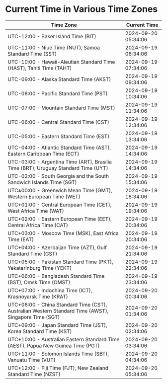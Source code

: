 # Current Time in Various Time Zones

| Time Zone | Current Time |
|-----------|--------------|
| UTC-12:00 - Baker Island Time (BIT) | 2024-09-20 05:34:06 |
| UTC-11:00 - Niue Time (NUT), Samoa Standard Time (SST) | 2024-09-19 06:34:06 |
| UTC-10:00 - Hawaii-Aleutian Standard Time (HAST), Tahiti Time (TAHT) | 2024-09-19 07:34:06 |
| UTC-09:00 - Alaska Standard Time (AKST) | 2024-09-19 09:34:06 |
| UTC-08:00 - Pacific Standard Time (PST) | 2024-09-19 10:34:06 |
| UTC-07:00 - Mountain Standard Time (MST) | 2024-09-19 11:34:06 |
| UTC-06:00 - Central Standard Time (CST) | 2024-09-19 12:34:06 |
| UTC-05:00 - Eastern Standard Time (EST) | 2024-09-19 13:34:06 |
| UTC-04:00 - Atlantic Standard Time (AST), Eastern Caribbean Time (ECT) | 2024-09-19 14:34:06 |
| UTC-03:00 - Argentina Time (ART), Brasília Time (BRT), Uruguay Standard Time (UYT) | 2024-09-19 14:34:06 |
| UTC-02:00 - South Georgia and the South Sandwich Islands Time (SGT) | 2024-09-19 15:34:06 |
| UTC±00:00 - Greenwich Mean Time (GMT), Western European Time (WET) | 2024-09-19 18:34:06 |
| UTC+01:00 - Central European Time (CET), West Africa Time (WAT) | 2024-09-19 19:34:06 |
| UTC+02:00 - Eastern European Time (EET), Central Africa Time (CAT) | 2024-09-19 20:34:06 |
| UTC+03:00 - Moscow Time (MSK), East Africa Time (EAT) | 2024-09-19 20:34:06 |
| UTC+04:00 - Azerbaijan Time (AZT), Gulf Standard Time (GST) | 2024-09-19 21:34:06 |
| UTC+05:00 - Pakistan Standard Time (PKT), Yekaterinburg Time (YEKT) | 2024-09-19 22:34:06 |
| UTC+06:00 - Bangladesh Standard Time (BST), Omsk Time (OMST) | 2024-09-19 23:34:06 |
| UTC+07:00 - Indochina Time (ICT), Krasnoyarsk Time (KRAT) | 2024-09-20 00:34:06 |
| UTC+08:00 - China Standard Time (CST), Australian Western Standard Time (AWST), Singapore Time (SGT) | 2024-09-20 01:34:06 |
| UTC+09:00 - Japan Standard Time (JST), Korea Standard Time (KST) | 2024-09-20 02:34:06 |
| UTC+10:00 - Australian Eastern Standard Time (AEST), Papua New Guinea Time (PGT) | 2024-09-20 03:34:06 |
| UTC+11:00 - Solomon Islands Time (SBT), Vanuatu Time (VUT) | 2024-09-20 04:34:06 |
| UTC+12:00 - Fiji Time (FJT), New Zealand Standard Time (NZST) | 2024-09-20 05:34:06 |
